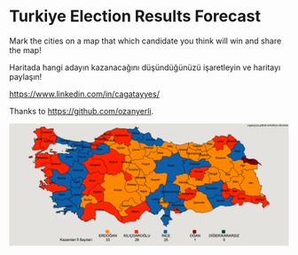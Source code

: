# Turkiye Election Results Forecast 

Mark the cities on a map that which candidate you think will win and share the map!

Haritada hangi adayın kazanacağını düşündüğünüzü işaretleyin ve haritayı paylaşın!

https://www.linkedin.com/in/cagatayyes/


Thanks to https://github.com/ozanyerli.

![image](images/turkiye-elections.png)
